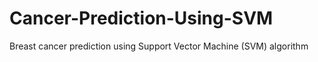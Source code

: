 # Cancer-Prediction-Using-SVM
Breast cancer prediction using Support Vector Machine (SVM) algorithm
